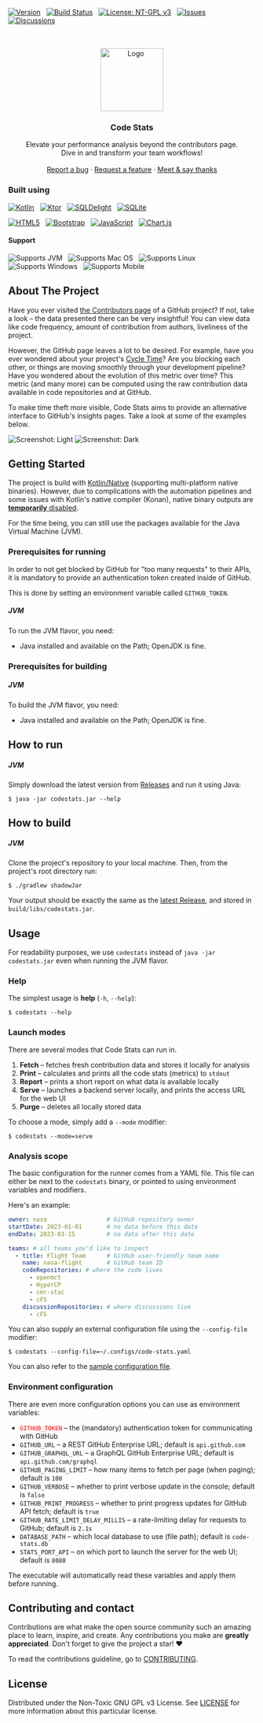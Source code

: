 [![Version](https://img.shields.io/github/v/release/milosmns/code-stats?label=Latest&color=green)](https://github.com/milosmns/code-stats/releases)
&nbsp;
[![Build Status](https://img.shields.io/github/actions/workflow/status/milosmns/code-stats/build-ga.yaml?label=Build)](https://github.com/milosmns/code-stats/actions/workflows/build-ga.yaml)
&nbsp;
[![License: NT-GPL v3](https://img.shields.io/badge/License-NTGPLv3-blue)](./LICENSE)
&nbsp;
[![Issues](https://img.shields.io/github/issues-raw/milosmns/code-stats?label=Issues&color=gold)](https://github.com/milosmns/code-stats/issues)
&nbsp;
[![Discussions](https://img.shields.io/github/discussions/milosmns/code-stats?label=Discussions&color=pink)](https://github.com/milosmns/code-stats/discussions)
&nbsp;

[//]: # (Inspired by https://github.com/othneildrew/Best-README-Template/blob/master/BLANK_README.md)

<br/>
<br/>
<div style="text-align: center">
  <!--suppress CheckImageSize -->
  <img src="./readme/media/code-stats-logo-icon.png" alt="Logo" width="128" height="128">
  <h3>Code Stats</h3>

  <p>
    Elevate your performance analysis beyond the contributors page.
    <br/>
    Dive in and transform your team workflows!
    <br/>
    <br/>
    <a href="https://github.com/milosmns/code-stats/issues">Report a bug</a>
    ·
    <a href="https://github.com/milosmns/code-stats/issues">Request a feature</a>
    ·
    <a href="https://github.com/milosmns/code-stats/discussions">Meet & say thanks</a>
  </p>
</div>

### Built using

[![Kotlin](https://img.shields.io/badge/kotlin-37F52FF.svg?style=for-the-badge&logo=kotlin&logoColor=white)](https://kotlinlang.org)
&nbsp;
[![Ktor](https://img.shields.io/badge/ktor-07405E.svg?style=for-the-badge&logo=kotlin&logoColor=white)](https://ktor.io)
&nbsp;
[![SQLDelight](https://img.shields.io/badge/SQL%20Delight-07405E.svg?style=for-the-badge&logo=kotlin&logoColor=white)](https://github.com/cashapp/sqldelight)
&nbsp;
[![SQLite](https://img.shields.io/badge/sqlite-FF405E.svg?style=for-the-badge&logo=sqlite&logoColor=white)](https://www.sqlite.org)
&nbsp;

[![HTML5](https://img.shields.io/badge/html5-E34F26.svg?style=for-the-badge&logo=html5&logoColor=white)](https://www.w3schools.com/html)
&nbsp;
[![Bootstrap](https://img.shields.io/badge/bootstrap-8511FA.svg?style=for-the-badge&logo=bootstrap&logoColor=white)](https://getbootstrap.com)
&nbsp;
[![JavaScript](https://img.shields.io/badge/javascript-323330.svg?style=for-the-badge&logo=javascript&logoColor=F7DF1E)](https://www.javascript.com)
&nbsp;
[![Chart.js](https://img.shields.io/badge/chart.js-F5788D.svg?style=for-the-badge&logo=chart.js&logoColor=white)](https://www.chartjs.org)
&nbsp;

#### Support

![Supports JVM](https://img.shields.io/badge/JVM-✅-CCFFCC) &nbsp;
![Supports Mac OS](https://img.shields.io/badge/MacOS-⏳-FFFFAA) &nbsp;
![Supports Linux](https://img.shields.io/badge/Linux-⏳-orange) &nbsp;
![Supports Windows](https://img.shields.io/badge/Windows-❌-AAAAFF) &nbsp;
![Supports Mobile](https://img.shields.io/badge/Mobile-❌-white) &nbsp;

## About The Project

Have you ever visited [the Contributors page](https://github.com/nasa/cFS/graphs/contributors) of a GitHub project?
If not, take a look – the data presented there can be very insightful!
You can view data like code frequency, amount of contribution from authors, liveliness of the project.

However, the GitHub page leaves a lot to be desired.
For example, have you ever wondered about your project's [Cycle Time](https://tulip.co/blog/cycle-vs-lead-vs-takt)?
Are you blocking each other, or things are moving smoothly through your development pipeline?
Have you wondered about the evolution of this metric over time?
This metric (and many more) can be computed using the raw contribution data available
in code repositories and at GitHub.

To make time theft more visible, Code Stats aims to provide an alternative interface to GitHub's insights pages.
Take a look at some of the examples below.

![Screenshot: Light](./readme/media/screenshot-light.png)
![Screenshot: Dark](./readme/media/screenshot-dark.png)

## Getting Started

The project is build with [Kotlin/Native](https://kotlinlang.org/docs/native-overview.html)
(supporting multi-platform native binaries).
However, due to complications with the automation pipelines and some issues with Kotlin's native compiler (Konan),
native binary outputs are <u>**temporarily** disabled</u>.

For the time being, you can still use the packages available for the Java Virtual Machine (JVM).

### Prerequisites for running

In order to not get blocked by GitHub for "too many requests" to their APIs,
it is mandatory to provide an authentication token created inside of GitHub.

This is done by setting an environment variable called `GITHUB_TOKEN`.

##### JVM

To run the JVM flavor, you need:

* Java installed and available on the Path; OpenJDK is fine.

### Prerequisites for building

##### JVM

To build the JVM flavor, you need:

* Java installed and available on the Path; OpenJDK is fine.

## How to run

##### JVM

Simply download the latest version from [Releases](https://github.com/milosmns/code-stats/releases)
and run it using Java:

```console
$ java -jar codestats.jar --help
```

## How to build

##### JVM

Clone the project's repository to your local machine.
Then, from the project's root directory run:

```console
$ ./gradlew shadowJar
```

Your output should be exactly the same as the [latest Release](https://github.com/milosmns/code-stats/releases),
and stored in `build/libs/codestats.jar`.

## Usage

For readability purposes, we use `codestats` instead of `java -jar codestats.jar` even when running the JVM flavor.

### Help

The simplest usage is **help** (`-h`, `--help`):

```console
$ codestats --help
```

### Launch modes

There are several modes that Code Stats can run in.

1. **Fetch**  – fetches fresh contribution data and stores it locally for analysis
1. **Print**  – calculates and prints all the code stats (metrics) to `stdout`
1. **Report** – prints a short report on what data is available locally
1. **Serve**  – launches a backend server locally, and prints the access URL for the web UI
1. **Purge**  – deletes all locally stored data

To choose a mode, simply add a `--mode` modifier:

```console
$ codestats --mode=serve
```

### Analysis scope

The basic configuration for the runner comes from a YAML file.
This file can either be next to the `codestats` binary, or pointed to using environment variables and modifiers.

Here's an example:

```yaml
owner: nasa                 # GitHub repository owner
startDate: 2023-01-01       # no data before this date
endDate: 2023-03-15         # no data after this date

teams: # all teams you'd like to inspect
  - title: Flight Team      # GitHub user-friendly team name
    name: nasa-flight       # GitHub team ID
    codeRepositories: # where the code lives
      - openmct
      - HyperCP
      - cmr-stac
      - cFS
    discussionRepositories: # where discussions live
      - cFS
```

You can also supply an external configuration file using the `--config-file` modifier:

```console
$ codestats --config-file=~/.configs/code-stats.yaml
```

You can also refer to the [sample configuration file](./src/commonMain/resources/sample.config.yaml).

### Environment configuration

There are even more configuration options you can use as environment variables:

* <font color="red">`GITHUB_TOKEN`</font> – the (mandatory) authentication token for communicating with GitHub
* `GITHUB_URL` – a REST GitHub Enterprise URL; default is `api.github.com`
* `GITHUB_GRAPHQL_URL` – a GraphQL GitHub Enterprise URL; default is `api.github.com/graphql`
* `GITHUB_PAGING_LIMIT` – how many items to fetch per page (when paging); default is `100`
* `GITHUB_VERBOSE` – whether to print verbose update in the console; default is `false`
* `GITHUB_PRINT_PROGRESS` – whether to print progress updates for GitHub API fetch; default is `true`
* `GITHUB_RATE_LIMIT_DELAY_MILLIS` – a rate-limiting delay for requests to GitHub; default is `2.1s`
* `DATABASE_PATH` – which local database to use (file path); default is `code-stats.db`
* `STATS_PORT_API` – on which port to launch the server for the web UI; default is `8080`

The executable will automatically read these variables and apply them before running.

## Contributing and contact

Contributions are what make the open source community such an amazing place to learn, inspire, and create.
Any contributions you make are **greatly appreciated**. Don't forget to give the project a star! ❤️

To read the contributions guideline, go to [CONTRIBUTING](./CONTRIBUTING).

## License

Distributed under the Non-Toxic GNU GPL v3 License.
See [LICENSE](./LICENSE) for more information about this particular license.
